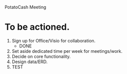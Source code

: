 PotatoCash Meeting
# To be actioned.
1. Sign up for Office/Visio for collaboration.
   - DONE
2. Set aside dedicated time per week for meetings/work.
3. Decide on core functionality.
4. Design data/ERD.
5. TEST
